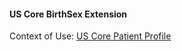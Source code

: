 #### US Core BirthSex Extension



Context of Use: [US Core Patient Profile]({{site.data.fhir.canonical}}/us-core-patient)
